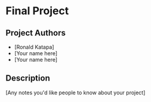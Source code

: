 # Final Project


## Project Authors
- [Ronald Katapa]
- [Your name here]
- [Your name here]

## Description
[Any notes you'd like people to know about your project]